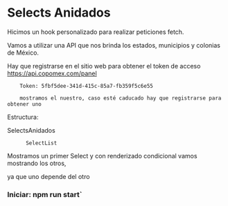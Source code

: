 # Selects Anidados

Hicimos un hook personalizado para realizar peticiones fetch. 

Vamos a utilizar una API que nos brinda los estados, municipios y colonias de México. 

Hay que registrarse en el sitio web para obtener el token de acceso https://api.copomex.com/panel 

        Token: 5fbf5dee-341d-415c-85a7-fb359f5c6e55   

        mostramos el nuestro, caso esté caducado hay que registrarse para obtener uno 

Estructura: 

  SelectsAnidados 

          SelectList 

Mostramos un primer Select y con renderizado condicional vamos mostrando los otros, 

ya que uno depende del otro 

### Iniciar: npm run start`


